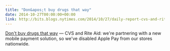 ```yaml
---
title: "Don&apos;t buy drugs that way"
date: 2014-10-27T00:00:00+00:00
link: http://bits.blogs.nytimes.com/2014/10/27/daily-report-cvs-and-rite-aid-disable-apple-pay/
---
```

[Don&apos;t buy drugs that way](http://bits.blogs.nytimes.com/2014/10/27/daily-report-cvs-and-rite-aid-disable-apple-pay/) &mdash; 
 CVS and Rite Aid: we're partnering with a new mobile payment solution, so we've disabled Apple Pay from our stores nationwide.
